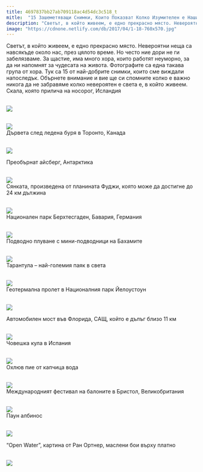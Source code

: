 ```yaml
---
title: 4697837bb27ab709118ac4d54dc3c518_t
mitle:  "15 Зашеметяващи Снимки, Които Показват Колко Изумителен е Нашия Свят!"
description: "Светът, в който живеем, е едно прекрасно място. Невероятни неща са навсякъде около нас, през цялото време. Но често ние дори не ги забелязваме. За щастие, има много хо�"
image: "https://cdnone.netlify.com/db/2017/04/1-18-760x570.jpg"
---
```


 <p>Светът, в който живеем, е едно прекрасно място. Невероятни неща са навсякъде около нас, през цялото време. Но често ние дори не ги забелязваме. За щастие, има много хора, които работят неуморно, за да ни напомнят за чудесата на живота. Фотографите са една такава група от хора. Тук са 15 от най-добрите снимки, които сме виждали напоследък. Обърнете внимание и вие ще си спомните колко е важно никога да не забравяме колко невероятен е света е, в който живеем. Скала, която прилича на носорог, Исландия</p>       <p> <br/><img src="https://cdnone.netlify.com/db/2017/04/1-18-760x570.jpg"/><br/></p> <p> <br/><img src="https://cdnone.netlify.com/db/2017/04/2-16-760x475.jpg"/><br/> Дървета след ледена буря в Торонто, Канада</p> <p> <br/><img src="https://cdnone.netlify.com/db/2017/04/3-16-760x475.jpg"/><br/></p>      <p> Преобърнат айсберг, Антарктика</p> <p> <br/><img src="https://cdnone.netlify.com/db/2017/04/4-16-760x507.jpg"/><br/> Сянката, произведена от планината Фуджи, която може да достигне до 24 км дължина</p> <p> <br/><img src="https://cdnone.netlify.com/db/2017/04/5-15-760x515.jpg"/><br/> Национален парк Берхтесгаден, Бавария, Германия</p> <p> <br/><img src="https://cdnone.netlify.com/db/2017/04/6-14-760x475.jpg"/><br/> Подводно плуване с мини-подводници на Бахамите</p>      <p> <br/><img src="https://cdnone.netlify.com/db/2017/04/7-14-760x506.jpg"/><br/> Тарантула – най-големия паяк в света</p> <p> <br/><img src="https://cdnone.netlify.com/db/2017/04/8-14-760x506.jpg"/><br/> Геотермална пролет в Националния парк Йелоустоун</p> <p> <br/><img src="https://cdnone.netlify.com/db/2017/04/9-14-760x427.jpg"/><br/></p> <p> Автомобилен мост във Флорида, САЩ, който е дълъг близо 11 км</p> <p> <br/><img src="https://cdnone.netlify.com/db/2017/04/10-13-760x507.jpg"/><br/> Човешка кула в Испания</p> <p> <br/><img src="https://cdnone.netlify.com/db/2017/04/11-12-760x506.jpg"/><br/> Охлюв пие от капчица вода</p>      <p> <br/><img src="https://cdnone.netlify.com/db/2017/04/12-11-760x443.jpg"/><br/> Международният фестивал на балоните в Бристол, Великобритания</p> <p> <br/><img src="https://cdnone.netlify.com/db/2017/04/13-11-760x475.jpg"/><br/> Паун албинос</p> <p> <br/><img src="https://cdnone.netlify.com/db/2017/04/14-11-760x475.jpg"/><br/></p> <p> “Open Water”, картина от Ран Ортнер, маслени бои върху платно</p>      <p> <br/><img src="https://cdnone.netlify.com/db/2017/04/15-10-760x533.jpg"/><br/></p>       